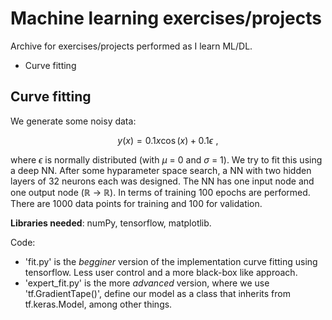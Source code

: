 # Machine learning exercises/projects

Archive for exercises/projects performed as I learn ML/DL.
*  Curve fitting

## Curve fitting

We generate some noisy data:

```math

y(x) = 0.1 x \cos(x) + 0.1\epsilon \,\,,

```

where $\epsilon$ is normally distributed (with $\mu$ = 0 and $\sigma$ = 1). We try to fit this using a deep NN. After some hyparameter space search, a NN with two hidden layers of 32 neurons each was designed. The NN has one input node and one output node ($\mathbb{R}$ $\to$ $\mathbb{R}$). In terms of training 100 epochs are performed. There are 1000 data points for training and 100 for validation. 

**Libraries needed**: numPy, tensorflow, matplotlib.

Code:
* 'fit.py' is the *begginer* version of the implementation curve fitting using tensorflow. Less user control and a more black-box like approach.
* 'expert_fit.py' is the more *advanced* version, where we use 'tf.GradientTape()', define our model as a class that inherits from tf.keras.Model, among other things.


